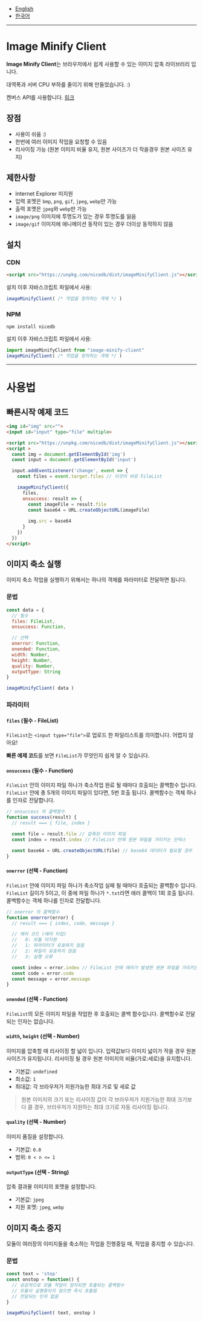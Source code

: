 - [English](https://github.com/niceplugin/image-minify-client)
- [한국어](https://github.com/niceplugin/image-minify-client/blob/master/readme.ko.md)

* * *

# Image Minify Client

**Image Minify Client**는 브라우저에서 쉽게 사용할 수 있는 이미지 압축 라이브러리 입니다.

대역폭과 서버 CPU 부하를 줄이기 위해 만들었습니다. :)

켄버스 API를 사용합니다. [링크](https://developer.mozilla.org/en-US/docs/Web/API/HTMLCanvasElement/toBlob)

## 장점

- 사용이 쉬움 :)
- 한번에 여러 이미지 작업을 요청할 수 있음
- 리사이징 가능 (원본 이미지 비율 유지, 원본 사이즈가 더 작을경우 원본 사이즈 유지)

## 제한사항

- Internet Explorer 미지원
- 입력 포멧은 `bmp`, `png`, `gif`, `jpeg`, `webp`만 가능
- 출력 포멧은 `jpeg`와 `webp`만 가능
- `image/png` 이미지에 투명도가 있는 경우 투명도를 잃음
- `image/gif` 이미지에 애니메이션 동작이 있는 경우 더이상 동작하지 않음

## 설치

### CDN

```html
<script src="https://unpkg.com/nicedb/dist/imageMinifyClient.js"></script>
```
설치 이후 자바스크립트 파일에서 사용:
```js
imageMinifyClient( /* 작업을 정의하는 객체 */ )
```

### NPM

```shell
npm install nicedb
```
설치 이후 자바스크립트 파일에서 사용:
```js
import imageMinifyClient from "image-minify-client"
imageMinifyClient( /* 작업을 정의하는 객체 */ )
```

* * *

# 사용법

## 빠른시작 예제 코드

```html
<img id="img" src="">
<input id="input" type="file" multiple>

<script src="https://unpkg.com/nicedb/dist/imageMinifyClient.js"></script>
<script >
  const img = document.getElementById('img')
  const input = document.getElementById('input')

  input.addEventListener('change', event => {
    const files = event.target.files // 이것이 바로 FileList

    imageMinifyClient({
      files,
      onsuccess: result => {
        const imageFile = result.file
        const base64 = URL.createObjectURL(imageFile)
        
        img.src = base64
      }
    })
  })
</script>
```

## 이미지 축소 실행

이미지 축소 작업을 실행하기 위해서는 하나의 객체를 파라미터로 전달하면 됩니다.

### 문법

```js
const data = {
  // 필수
  files: FileList,
  onsuccess: Function,

  // 선택
  onerror: Function,
  onended: Function,
  width: Number,
  height: Number,
  quality: Number,
  outputType: String
}

imageMinifyClient( data )
```

### 파라미터

#### `files` (필수 - FileList)

`FileList`는 `<input type="file">`로 업로드 한 파일리스트를 의미합니다.
어렵지 않아요!

**빠른 예제 코드**를 보면 `FileList`가 무엇인지 쉽게 알 수 있습니다.

#### `onsuccess` (필수 - Function)

`FileList` 안의 이미지 파일 하나가 축소작업 완료 될 때마다 호출되는 콜백함수 입니다.
`FileList` 안에 총 5개의 이미지 파일이 있다면, 5번 호출 됩니다.
콜백함수는 객체 하나를 인자로 전달합니다.

```js
// onsuccess 의 콜백함수
function success(result) {
  // result === { file, index }

  const file = result.file // 압축된 이미지 파일
  const index = result.index // FileList 안에 원본 파일을 가리키는 인덱스

  const base64 = URL.createObjectURL(file) // base64 데이터가 필요할 경우
}
```

#### `onerror` (선택 - Function)

`FileList` 안에 이미지 파일 하나가 축소작업 실패 될 때마다 호출되는 콜백함수 입니다.
`FileList` 길이가 5이고, 이 중에 파일 하나가 `*.txt`라면 애러 콜백이 1회 호출 됩니다.
콜백함수는 객체 하나를 인자로 전달합니다.

```js
// onerror 의 콜백함수
function onerror(error) {
  // result === { index, code, message }

  // 애러 코드 (애러 타입)
  //   0: 모듈 미지원
  //   1: 파라미터가 유효하지 않음
  //   2: 파일이 유효하지 않음
  //   3: 실행 오류

  const index = error.index // FileList 안에 에러가 발생한 원본 파일을 가리키는 인덱스
  const code = error.code
  const message = error.message
}
```

#### `onended` (선택 - Function)

`FileList`의 모든 이미지 파일을 작업한 후 호출되는 콜백 함수입니다.
콜백함수로 전달되는 인자는 없습니다.

#### `width`, `height` (선택 - Number)

이미지를 압축할 때 리사이징 할 넓이 입니다.
입력값보다 이미지 넓이가 작을 경우 원본 사이즈가 유지됩니다.
리사이징 될 경우 원본 이미지의 비율(가로:세로)을 유지합니다.

- 기본값: `undefined`
- 최소값: `1`
- 최대값: 각 브라우저가 지원가능한 최대 가로 및 세로 값

> 원본 이미지의 크기 또는 리사이징 값이 각 브라우저가 지원가능한 최대 크기보다 클 경우, 브라우저가 지원하는 최대 크기로 자동 리사이징 됩니다.

#### `quality` (선택 - Number)

이미지 품질을 설정합니다.

- 기본값: `0.8`
- 범위: `0 < n <= 1`

#### `outputType` (선택 - String)

압축 결과물 이미지의 포맷을 설정합니다.

- 기본값: `jpeg`
- 지원 포멧: `jpeg`, `webp`

## 이미지 축소 중지

모듈이 여러장의 이미지들을 축소하는 작업을 진행중일 때, 작업을 중지할 수 있습니다.

### 문법

```js
const text = 'stop'
const onstop = function() {
  // 성공적으로 모듈 작업이 정지되면 호출되는 콜백함수
  // 모듈이 실행중이지 않으면 즉시 호출됨
  // 전달되는 인자 없음
}

imageMinifyClient( text, onstop )
```